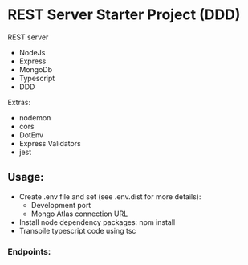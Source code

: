 # REST Server Starter Project (DDD)

REST server 
* NodeJs
* Express
* MongoDb
* Typescript
* DDD

Extras:
* nodemon
* cors
* DotEnv
* Express Validators
* jest

## Usage:

* Create .env file and set (see .env.dist for more details):
    * Development port
    * Mongo Atlas connection URL
* Install node dependency packages: npm install
* Transpile typescript code using tsc

### Endpoints:

